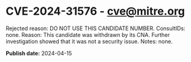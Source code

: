 # CVE-2024-31576 - cve@mitre.org

Rejected reason: DO NOT USE THIS CANDIDATE NUMBER. ConsultIDs: none. Reason: This candidate was withdrawn by its CNA. Further investigation showed that it was not a security issue. Notes: none.

**Publish date:** 2024-04-15
